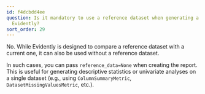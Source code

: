 ```yaml
---
id: f4dcbdd4ee
question: Is it mandatory to use a reference dataset when generating a report with
  Evidently?
sort_order: 29
---
```


No. While Evidently is designed to compare a reference dataset with a current one, it can also be used without a reference dataset.

In such cases, you can pass `reference_data=None` when creating the report. This is useful for generating descriptive statistics or univariate analyses on a single dataset (e.g., using `ColumnSummaryMetric`, `DatasetMissingValuesMetric`, etc.).